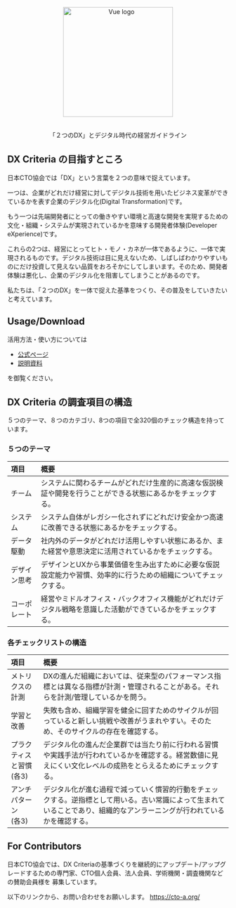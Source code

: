<p align="center"><a href="https://cto-a.github.io/dxcriteria/" target="_blank" rel="noopener noreferrer"><img width="250" src="https://raw.githubusercontent.com/cto-a/dxcriteria/master/src/image/logomark-subtitled.png" alt="Vue logo"></a><br /><br /></p>

<p align="center"> 「２つのDX」とデジタル時代の経営ガイドライン </p>

## DX Criteria の目指すところ

日本CTO協会では「DX」という言葉を２つの意味で捉えています。

一つは、企業がどれだけ経営に対してデジタル技術を用いたビジネス変革ができているかを表す企業のデジタル化(Digital Transformation)です。

もう一つは先端開発者にとっての働きやすい環境と高速な開発を実現するための文化・組織・システムが実現されているかを意味する開発者体験(Developer eXperience)です。

これらの2つは、経営にとってヒト・モノ・カネが一体であるように、一体で実現されるものです。デジタル技術は目に見えないため、しばしばわかりやすいものにだけ投資して見えない品質をおろそかにしてしまいます。そのため、開発者体験は悪化し、企業のデジタル化を阻害してしまうことがあるのです。

私たちは、「２つのDX」を一体で捉えた基準をつくり、その普及をしていきたいと考えています。

## Usage/Download

活用方法・使い方については

+ [公式ページ](https://cto-a.github.io/dxcriteria/)
+ [説明資料](https://github.com/cto-a/dxcriteria/blob/master/asset/image/dxcriteria201912.pdf)

を御覧ください。

## DX Criteria の調査項目の構造
５つのテーマ、８つのカテゴリ、8つの項目で全320個のチェック構造を持っています。

### ５つのテーマ

| 項目 | 概要 |
|:--|:--|
| チーム | システムに関わるチームがどれだけ生産的に高速な仮説検証や開発を行うことができる状態にあるかをチェックする。 |
| システム | システム自体がレガシー化されずにどれだけ安全かつ高速に改善できる状態にあるかをチェックする。 |
| データ駆動 | 社内外のデータがどれだけ活用しやすい状態にあるか、また経営や意思決定に活用されているかをチェックする。 |
| デザイン思考 | デザインとUXから事業価値を生み出すために必要な仮説設定能力や習慣、効率的に行うための組織についてチェックする。 |
| コーポレート | 経営やミドルオフィス・バックオフィス機能がどれだけデジタル戦略を意識した活動ができているかをチェックする。 |

### 各チェックリストの構造
| 項目 | 概要 |
|:--|:--|
| メトリクスの計測 | DXの進んだ組織においては、従来型のパフォーマンス指標とは異なる指標が計測・管理されることがある。それらを計測/管理しているかを問う。 |
| 学習と改善 | 失敗も含め、組織学習を健全に回すためのサイクルが回っていると新しい挑戦や改善がうまれやすい。そのため、そのサイクルの存在を確認する。 |
| プラクティスと習慣<br/>(各3) | デジタル化の進んだ企業群では当たり前に行われる習慣や実践手法が行われているかを確認する。経営数値に見えにくい文化レベルの成熟をとらえるためにチェックする。 |
| アンチパターン<br/>(各3)<br/> | デジタル化が進む過程で減っていく慣習的行動をチェックする。逆指標として用いる。古い常識によって生まれていることであり、組織的なアンラーニングが行われているかを確認する。 |


## For Contributors

日本CTO協会では、DX Criteriaの基準づくりを継続的にアップデート/アップグレードするための専門家、CTO個人会員、法人会員、学術機関・調査機関などの賛助会員様を
募集しています。

以下のリンクから、お問い合わせをお願いします。
https://cto-a.org/
